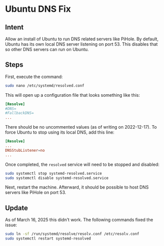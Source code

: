 # Ubuntu DNS Fix

## Intent

Allow an install of Ubuntu to run DNS related servers like PiHole. By default, Ubuntu has its own local DNS server
listening on port 53. This disables that so other DNS servers can run on Ubuntu.

## Steps

First, execute the command:

```bash
sudo nano /etc/systemd/resolved.conf
```

This will open up a configuration file that looks something like this:

```conf
[Resolve]
#DNS=
#FallbackDNS=
...
```

There should be no uncommented values (as of writing on 2022-12-17). To force Ubuntu to stop using its local DNS, add
this line:

```conf
[Resolve]
...
DNSStubListener=no
...
```

Once completed, the `resolved` service will need to be stopped and disabled:

```bash
sudo systemctl stop systemd-resolved.service
sudo systemctl disable systemd-resolved.service
```

Next, restart the machine. Afterward, it should be possible to host DNS servers like PiHole on port 53.

## Update

As of March 16, 2025 this didn't work. The following commands fixed the issue:

```sh
sudo ln -sf /run/systemd/resolve/resolv.conf /etc/resolv.conf
sudo systemctl restart systemd-resolved
```
